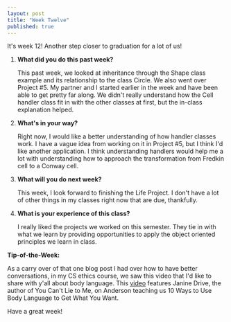 ```yaml
---
layout: post
title: "Week Twelve"
published: true
---
```

It's week 12! Another step closer to graduation for a lot of us!

1. **What did you do this past week?**

	This past week, we looked at inheritance through the Shape class example and its relationship to the class Circle. We also went over Project #5. My partner and I started earlier in the week and have been able to get pretty far along. We didn't really understand how the Cell handler class fit in with the other classes at first, but the in-class explanation helped.
  
2. **What's in your way?**
	
	Right now, I would like a better understanding of how handler classes work. I have a vague idea from working on it in Project #5, but I think I'd like another application. I think understanding handlers would help me a lot with understanding how to approach the transformation from Fredkin cell to a Conway cell.
  
3. **What will you do next week?**
	
	This week, I look forward to finishing the Life Project. I don't have a lot of other things in my classes right now that are due, thankfully.
  
4. **What is your experience of this class?**
	
	I really liked the projects we worked on this semester. They tie in with what we learn by providing opportunities to apply the object oriented principles we learn in class. 
	
**Tip-of-the-Week:**

As a carry over of that one blog post I had over how to have better conversations, in my CS ethics course, we saw this video that I'd like to share with y'all about body language. This [video](https://www.youtube.com/watch?v=4APA9_qtu4A) features Janine Drive, the author of You Can't Lie to Me, on Anderson teaching us 10 Ways to Use Body Language to Get What You Want.

Have a great week!
